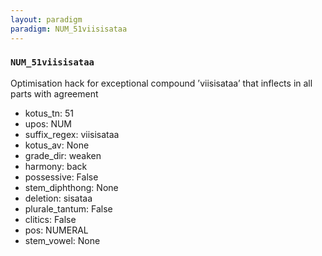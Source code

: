 ```yaml
---
layout: paradigm
paradigm: NUM_51viisisataa
---
```

### ` NUM_51viisisataa `

Optimisation hack for exceptional compound ’viisisataa’ that inflects in all parts with agreement
* kotus_tn: 51
* upos: NUM
* suffix_regex: viisisataa
* kotus_av: None
* grade_dir: weaken
* harmony: back
* possessive: False
* stem_diphthong: None
* deletion: sisataa
* plurale_tantum: False
* clitics: False
* pos: NUMERAL
* stem_vowel: None
